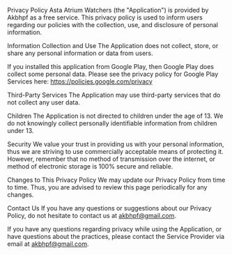 Privacy Policy
Asta Atrium Watchers (the "Application") is provided by Akbhpf as a free service. This privacy policy is used to inform users regarding our policies with the collection, use, and disclosure of personal information.

Information Collection and Use
The Application does not collect, store, or share any personal information or data from users.

If you installed this application from Google Play, then Google Play does collect some personal data. Please see the privacy policy for Google Play Services here: https://policies.google.com/privacy

Third-Party Services
The Application may use third-party services that do not collect any user data.

Children
The Application is not directed to children under the age of 13. We do not knowingly collect personally identifiable information from children under 13.

Security
We value your trust in providing us with your personal information, thus we are striving to use commercially acceptable means of protecting it. However, remember that no method of transmission over the internet, or method of electronic storage is 100% secure and reliable.

Changes to This Privacy Policy
We may update our Privacy Policy from time to time. Thus, you are advised to review this page periodically for any changes.

Contact Us
If you have any questions or suggestions about our Privacy Policy, do not hesitate to contact us at akbhpf@gmail.com.

If you have any questions regarding privacy while using the Application, or have questions about the practices, please contact the Service Provider via email at akbhpf@gmail.com.
